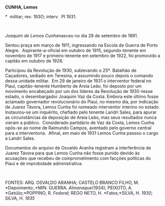 **CUNHA, Lemos**

\*  militar; rev. 193O; interv.  PI 1931.

 

*Joaquim de Lemos Cunha*nasceu no dia 28 de setembro de 1891.

Sentou praça em março de 1911, ingres­sando na Escola de Guerra de Porto
Alegre.  Aspirante-a-oficial em outubro de 1915, se­gundo-tenente em
novembro de 1917 e pri­meiro-tenente em setembro de 1922, foi pro­movido
a capitão em outubro de 1928.

Participou da Revolução de 1930, suble­vando o 25º. Batalhão de
Caçadores, sediado em Teresina, e assumindo pouco depois o co­mando
dessa unidade militar.  Em 29 de janei­ro de 1931 o interventor federal
no Piauí, ca­pitão-tenente Humberto de Areia Leão, foi deposto por um
movimento encabeçado por um dos líderes da Revolução de 1930 nesse
estado, o desembargador Joaquim Vaz da Cos­ta. Embora este último fosse
aclamado gover­nador revolucionário do Piauí, no mesmo dia, por
indicação de Juarez Távora, Lemos Cu­nha foi nomeado interventor
interino no esta­do. Instaurou-se um inquérito, chefiado pelo tenente
Landri Sales, para apurar as circuns­tâncias da deposição de Areia Leão,
mas seus resultados nunca vieram a público.  Considera­do partidário de
Vaz da Costa, Lemos Cunha opôs-se ao nome de Raimundo Campos, aven­tado
pelo governo central para a interventoria.  Afinal, em maio de 1931
Lemos Cunha pas­sou o cargo a Landri Sales.

Documentos do arquivo de Osvaldo Aranha registram a interferência de
Juarez Távora pa­ra que Lemos Cunha não fosse punido devido às acusações
que recebeu de comprometimen­to com facções políticas do Piauí e de
improbi­dade administrativa.

 

FONTES: ARQ. OSVALDO ARANHA; CAS­TELO BRANCO FILHO, M.
*Depoimento;.*MIN. GUERRA. *Almanaque*(1934); PEIXO­TO, A.
*Getúlio;*POPPINO, R. *Federal;* REGO NETO, H. *Fatos;*SILVA, H. *1930;*
SILVA, H. *1935*

 
